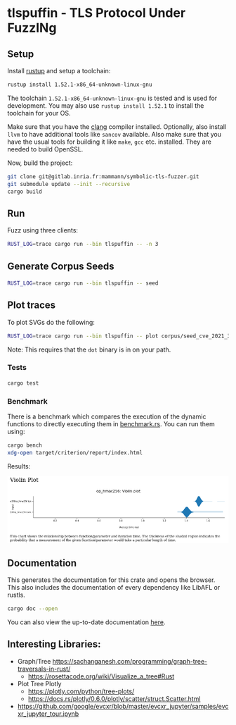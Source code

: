 # tlspuffin - TLS Protocol Under FuzzINg

## Setup

Install [rustup](https://rustup.rs/) and setup a toolchain:

```bash
rustup install 1.52.1-x86_64-unknown-linux-gnu
```

The toolchain `1.52.1-x86_64-unknown-linux-gnu` is tested and is used for development. You may also
use `rustup install 1.52.1` to install the toolchain for your OS.

Make sure that you have the [clang](https://clang.llvm.org/) compiler installed. Optionally, also install `llvm` to have additional tools like `sancov` available.
Also make sure that you have the usual tools for building it like `make`, `gcc` etc. installed. They are needed to build OpenSSL.

Now, build the project:

```bash
git clone git@gitlab.inria.fr:mammann/symbolic-tls-fuzzer.git
git submodule update --init --recursive
cargo build
```

## Run

Fuzz using three clients:

```bash
RUST_LOG=trace cargo run --bin tlspuffin -- -n 3
```

## Generate Corpus Seeds

```bash
RUST_LOG=trace cargo run --bin tlspuffin -- seed
```

## Plot traces

To plot SVGs do the following:

```bash
RUST_LOG=trace cargo run --bin tlspuffin -- plot corpus/seed_cve_2021_3449.trace svg ./plots/seed_cve_2021_3449
```

Note: This requires that the `dot` binary is in on your path.

### Tests

```bash
cargo test
```

### Benchmark

There is a benchmark which compares the execution of the dynamic functions to directly executing them
in [benchmark.rs](benches/benchmark.rs). You can run them using:

```bash
cargo bench
xdg-open target/criterion/report/index.html
```

Results:

![](docs/benchmark_dynamic.png)

## Documentation

This generates the documentation for this crate and opens the browser. This also includes the documentation of every
dependency like LibAFL or rustls.

```bash
cargo doc --open
```

You can also view the up-to-date documentation [here](https://mammann.gitlabpages.inria.fr/tlspuffin/tlspuffin/).

## Interesting Libraries:

* Graph/Tree https://sachanganesh.com/programming/graph-tree-traversals-in-rust/
    * https://rosettacode.org/wiki/Visualize_a_tree#Rust
* Plot Tree Plotly
    * https://plotly.com/python/tree-plots/
    * https://docs.rs/plotly/0.6.0/plotly/scatter/struct.Scatter.html
* https://github.com/google/evcxr/blob/master/evcxr_jupyter/samples/evcxr_jupyter_tour.ipynb
